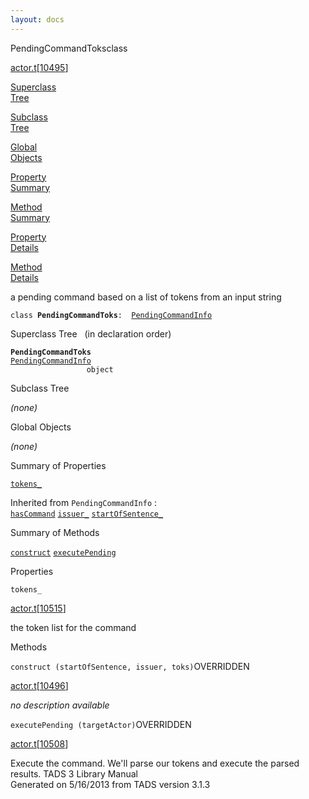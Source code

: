 ```yaml
---
layout: docs
---
```

<span class="title">PendingCommandToks</span><span class="type">class</span>

[actor.t](../file/actor.t.html)\[[10495](../source/actor.t.html#10495)\]

[Superclass  
Tree](#_SuperClassTree_)

[Subclass  
Tree](#_SubClassTree_)

[Global  
Objects](#_ObjectSummary_)

[Property  
Summary](#_PropSummary_)

[Method  
Summary](#_MethodSummary_)

[Property  
Details](#_Properties_)

[Method  
Details](#_Methods_)



a pending command based on a list of tokens from an input string

`class `**`PendingCommandToks`**` :   `[`PendingCommandInfo`](../object/PendingCommandInfo.html)



<span id="_SuperClassTree_"></span>



<span class="hdln">Superclass Tree</span>   (in declaration order)



**`PendingCommandToks`**  
[`PendingCommandInfo`](../object/PendingCommandInfo.html)  
`                 object`  
<span id="_SubClassTree_"></span>



<span class="hdln">Subclass Tree</span>  



*(none)* <span id="_ObjectSummary_"></span>



<span class="hdln">Global Objects</span>  



*(none)* <span id="_PropSummary_"></span>



<span class="hdln">Summary of Properties</span>  



[`tokens_`](#tokens_)

Inherited from `PendingCommandInfo` :  
[`hasCommand`](../object/PendingCommandInfo.html#hasCommand) [`issuer_`](../object/PendingCommandInfo.html#issuer_) [`startOfSentence_`](../object/PendingCommandInfo.html#startOfSentence_)

<span id="_MethodSummary_"></span>



<span class="hdln">Summary of Methods</span>  



[`construct`](#construct) [`executePending`](#executePending)



<span id="_Properties_"></span>



<span class="hdln">Properties</span>  



<span id="tokens_"></span>

`tokens_`

[actor.t](../file/actor.t.html)\[[10515](../source/actor.t.html#10515)\]



the token list for the command



<span id="_Methods_"></span>



<span class="hdln">Methods</span>  



<span id="construct"></span>

`construct (startOfSentence, issuer, toks)`<span class="rem">OVERRIDDEN</span>

[actor.t](../file/actor.t.html)\[[10496](../source/actor.t.html#10496)\]



*no description available*



<span id="executePending"></span>

`executePending (targetActor)`<span class="rem">OVERRIDDEN</span>

[actor.t](../file/actor.t.html)\[[10508](../source/actor.t.html#10508)\]



Execute the command. We'll parse our tokens and execute the parsed
results.
TADS 3 Library Manual  
Generated on 5/16/2013 from TADS version 3.1.3


